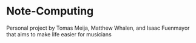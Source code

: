 # Note-Computing
Personal project by Tomas Meija, Matthew Whalen, and Isaac Fuenmayor that aims to make life easier for musicians
